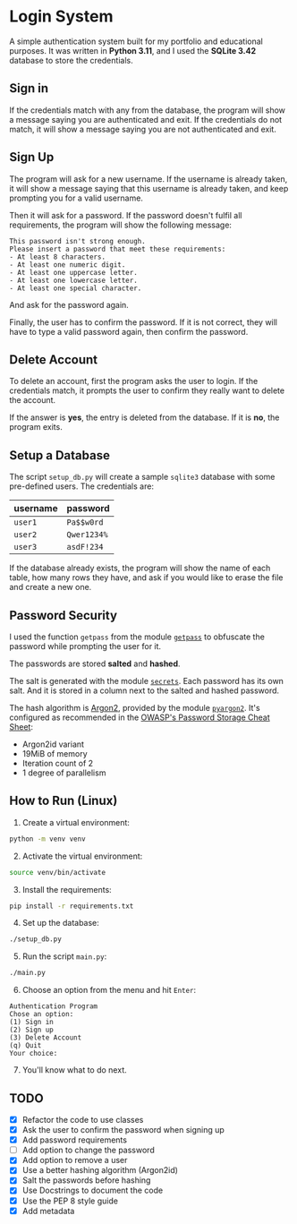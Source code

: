 # Login System

A simple authentication system built for my portfolio and educational purposes. It was written in **Python 3.11**, and I used the **SQLite 3.42** database to store the credentials.

## Sign in

If the credentials match with any from the database, the program will show a message saying you are authenticated and exit. If the credentials do not match, it will show a message saying you are not authenticated and exit.

## Sign Up

The program will ask for a new username. If the username is already taken, it will show a message saying that this username is already taken, and keep prompting you for a valid username.

Then it will ask for a password. If the password doesn't fulfil all requirements, the program will show the following message:

```
This password isn't strong enough.
Please insert a password that meet these requirements:
- At least 8 characters.
- At least one numeric digit.
- At least one uppercase letter.
- At least one lowercase letter.
- At least one special character.
```

And ask for the password again.

Finally, the user has to confirm the password. If it is not correct, they will have to type a valid password again, then confirm the password.

## Delete Account

To delete an account, first the program asks the user to login. If the credentials match, it prompts the user to confirm they really want to delete the account.

If the answer is **yes**, the entry is deleted from the database. If it is **no**, the program exits.

## Setup a Database

The script `setup_db.py` will create a sample `sqlite3` database with some pre-defined users. The credentials are:

| username | password  |
|----------|-----------|
|`user1`   |`Pa$$w0rd` |
|`user2`   |`Qwer1234%`|
|`user3`   |`asdF!234` |

If the database already exists, the program will show the name of each table, how many rows they have, and ask if you would like to erase the file and create a new one.

## Password Security

I used the function `getpass` from the module [`getpass`](https://docs.python.org/3/library/getpass.html#module-getpass) to obfuscate the password while prompting the user for it.

The passwords are stored **salted** and **hashed**.

The salt is generated with the module [`secrets`](https://docs.python.org/3/library/secrets.html#module-secrets). Each password has its own salt. And it is stored in a column next to the salted and hashed password.

The hash algorithm is [Argon2](https://en.wikipedia.org/wiki/Argon2), provided by the module [`pyargon2`](https://pypi.org/project/pyargon2/). It's configured as recommended in the [OWASP's Password Storage Cheat Sheet](https://cheatsheetseries.owasp.org/cheatsheets/Password_Storage_Cheat_Sheet.html):

- Argon2id variant
- 19MiB of memory
- Iteration count of 2
- 1 degree of parallelism

## How to Run (Linux)

1. Create a virtual environment:

```sh
python -m venv venv
```

2. Activate the virtual environment:

```sh
source venv/bin/activate
```

3. Install the requirements:

```sh
pip install -r requirements.txt
```

4. Set up the database:

```sh
./setup_db.py
```

5. Run the script `main.py`:

```sh
./main.py
```

6. Choose an option from the menu and hit `Enter`:

```
Authentication Program
Chose an option:
(1) Sign in
(2) Sign up
(3) Delete Account
(q) Quit
Your choice:
```

7. You'll know what to do next.

## TODO

- [x] Refactor the code to use classes
- [x] Ask the user to confirm the password when signing up
- [x] Add password requirements
- [ ] Add option to change the password
- [x] Add option to remove a user
- [x] Use a better hashing algorithm (Argon2id)
- [x] Salt the passwords before hashing
- [x] Use Docstrings to document the code
- [x] Use the PEP 8 style guide
- [x] Add metadata
